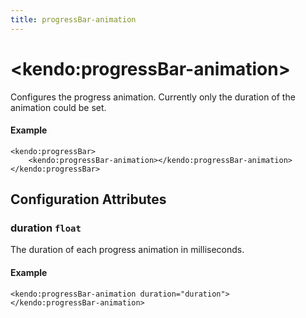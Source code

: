 ```yaml
---
title: progressBar-animation
---
```


# \<kendo:progressBar-animation\>

Configures the progress animation. Currently only the duration of the animation could be set.

#### Example
    <kendo:progressBar>
        <kendo:progressBar-animation></kendo:progressBar-animation>
    </kendo:progressBar>

## Configuration Attributes

### duration `float`

The duration of each progress animation in milliseconds.

#### Example
    <kendo:progressBar-animation duration="duration">
    </kendo:progressBar-animation>


